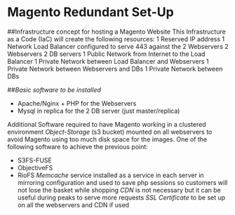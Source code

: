 # Magento Redundant Set-Up

##Infrastructure concept for hosting a Magento Website
This Infrastructure as a Code (IaC) will create the following resources:
1 Reserved IP address
1 Network Load Balancer configured to serve 443 against the 2 Webservers
2 Webservers
2 DB servers
1 Public Network from Internet to the Load Balancer
1 Private Network between Load Balancer and Webservers
1 Private Network between Webservers and DBs
1 Private Network between DBs

##*Basic software to be installed*
- Apache/Nginx + PHP for the Webservers
- Mysql in replica for the 2 DB server (just master/replica)

Additional Software required to have Magento working in a clustered environment
*Object-Storage* (s3 bucket) mounted on all webservers to avoid Magento using too much disk space for the images.
One of the following software to achieve the previous point:
- S3FS-FUSE
- ObjectiveFS
- RioFS
*Memcache* service installed as a service in each server in mirroring configuration and used to save php sessions so customers will not lose the basket while shopping
*CDN* is not necessary but it can be useful during peaks to serve more requests
*SSL Certificate* to be set up on all the webservers and CDN if used

